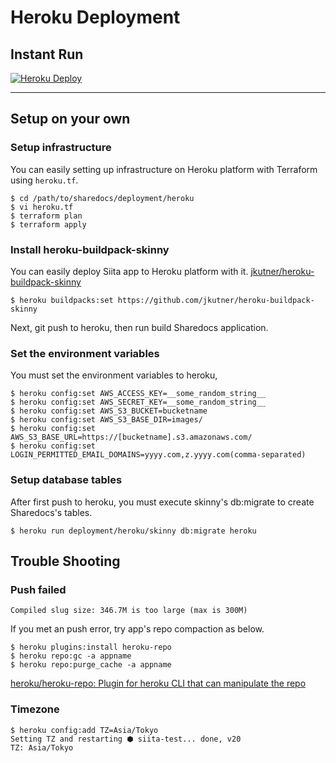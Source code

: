 # Heroku Deployment

## Instant Run

[![Heroku Deploy](https://www.herokucdn.com/deploy/button.png)](https://heroku.com/deploy?template=https://github.com/atware/sharedocs/tree/master)

----

## Setup on your own

### Setup infrastructure

You can easily setting up infrastructure on Heroku platform with Terraform using `heroku.tf`.

```shell
$ cd /path/to/sharedocs/deployment/heroku
$ vi heroku.tf
$ terraform plan
$ terraform apply
```

### Install heroku-buildpack-skinny

You can easily deploy Siita app to Heroku platform with it.
[jkutner/heroku\-buildpack\-skinny](https://github.com/jkutner/heroku-buildpack-skinny)

```shell
$ heroku buildpacks:set https://github.com/jkutner/heroku-buildpack-skinny
```

Next,
git push to heroku, then run build Sharedocs application.

### Set the environment variables

You must set the environment variables to heroku,

```shell
$ heroku config:set AWS_ACCESS_KEY=__some_random_string__
$ heroku config:set AWS_SECRET_KEY=__some_random_string__
$ heroku config:set AWS_S3_BUCKET=bucketname
$ heroku config:set AWS_S3_BASE_DIR=images/
$ heroku config:set AWS_S3_BASE_URL=https://[bucketname].s3.amazonaws.com/
$ heroku config:set LOGIN_PERMITTED_EMAIL_DOMAINS=yyyy.com,z.yyyy.com(comma-separated)

```

### Setup database tables

After first push to heroku, you must execute skinny's db:migrate to create Sharedocs's tables.

```shell
$ heroku run deployment/heroku/skinny db:migrate heroku
```

## Trouble Shooting

### Push failed

```
Compiled slug size: 346.7M is too large (max is 300M)
```

If you met an push error, try app's repo compaction as below.

```shell
$ heroku plugins:install heroku-repo
$ heroku repo:gc -a appname
$ heroku repo:purge_cache -a appname
```

[heroku/heroku\-repo: Plugin for heroku CLI that can manipulate the repo](https://github.com/heroku/heroku-repo)

### Timezone

```shell
$ heroku config:add TZ=Asia/Tokyo
Setting TZ and restarting ⬢ siita-test... done, v20
TZ: Asia/Tokyo
```
